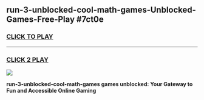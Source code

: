 
## run-3-unblocked-cool-math-games-Unblocked-Games-Free-Play #7ct0e
<h3>
<a href="https://us.freeplayer.one?title=run-3-unblocked-cool-math-games&ref=9M">CLICK TO PLAY</a></h3>
<hr>

<h3>
<a href="https://us.freeplayer.one?title=run-3-unblocked-cool-math-games&ref=9M">CLICK 2 PLAY</a>
  
</h3>

<a href="https://us.freeplayer.one?title=run-3-unblocked-cool-math-games&ref=9M"><img src="https://clearcache.store/games.png"></a>


**run-3-unblocked-cool-math-games games unblocked: Your Gateway to Fun and Accessible Online Gaming**
